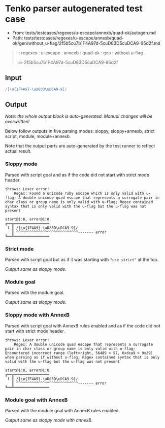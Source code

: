 # Tenko parser autogenerated test case

- From: tests/testcases/regexes/u-escape/annexb/quad-ok/autogen.md
- Path: tests/testcases/regexes/u-escape/annexb/quad-ok/gen/without_u-flag/2f5b5cu7b1F4A97d-5cuD83D5cuDCA9-95d2f.md

> :: regexes : u-escape : annexb : quad-ok : gen : without u-flag
>
> ::> 2f5b5cu7b1F4A97d-5cuD83D5cuDCA9-95d2f

## Input


`````js
/[\u{1F4A9}-\uD83D\uDCA9-9]/
`````

## Output

_Note: the whole output block is auto-generated. Manual changes will be overwritten!_

Below follow outputs in five parsing modes: sloppy, sloppy+annexb, strict script, module, module+annexb.

Note that the output parts are auto-generated by the test runner to reflect actual result.

### Sloppy mode

Parsed with script goal and as if the code did not start with strict mode header.

`````
throws: Lexer error!
    Regex: Found a unicode ruby escape which is only valid with u-flag; A double unicode quad escape that represents a surrogate pair in char class or group name is only valid with u-flag; Regex contained syntax that is only valid with the u-flag but the u-flag was not present

start@1:0, error@1:0
╔══╦════════════════
 1 ║ /[\u{1F4A9}-\uD83D\uDCA9-9]/
   ║ ^^^^^^^^^^^^^^^^^^^^^^^^^^^^------- error
╚══╩════════════════

`````

### Strict mode

Parsed with script goal but as if it was starting with `"use strict"` at the top.

_Output same as sloppy mode._

### Module goal

Parsed with the module goal.

_Output same as sloppy mode._

### Sloppy mode with AnnexB

Parsed with script goal with AnnexB rules enabled and as if the code did not start with strict mode header.

`````
throws: Lexer error!
    Regex: A double unicode quad escape that represents a surrogate pair in char class or group name is only valid with u-flag; Encountered incorrect range (left>right, 56489 > 57, 0xdca9 > 0x39) when parsing as if without u-flag; Regex contained syntax that is only valid with the u-flag but the u-flag was not present

start@1:0, error@1:0
╔══╦════════════════
 1 ║ /[\u{1F4A9}-\uD83D\uDCA9-9]/
   ║ ^^^^^^^^^^^^^^^^^^^^^^^^^^^^------- error
╚══╩════════════════

`````

### Module goal with AnnexB

Parsed with the module goal with AnnexB rules enabled.

_Output same as sloppy mode with annexB._
